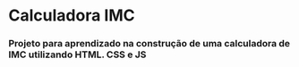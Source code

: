 # Calculadora IMC

### Projeto para aprendizado na construção de uma calculadora de IMC utilizando HTML. CSS e JS
